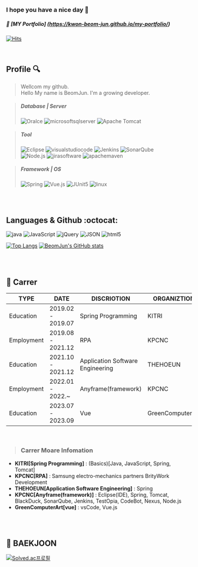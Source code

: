<!--
**kwon-beom-jun/kwon-beom-jun** is a ✨ _special_ ✨ repository because its `README.md` (this file) appears on your GitHub profile.

Here are some ideas to get you started:

- 🔭 I’m currently working on ...
- 🌱 I’m currently learning ...
- 👯 I’m looking to collaborate on ...
- 🤔 I’m looking for help with ...
- 💬 Ask me about ...
- 📫 How to reach me: ...
- 😄 Pronouns: ...
- ⚡ Fun fact: ...
-->

<br/>


### I hope you have a nice day 👋
##### 🌱 [MY Portfolio] (https://kwon-beom-jun.github.io/my-portfolio/)
[![Hits](https://hits.seeyoufarm.com/api/count/incr/badge.svg?url=https%3A%2F%2Fgithub.com%2Fkwon-beom-jun&count_bg=%230B666A&title_bg=%23071952&icon=iconify.svg&icon_color=%23E7E7E7&title=vistor&edge_flat=false)](https://hits.seeyoufarm.com)

<br/>

## Profile :mag:

> Wellcom my github.<br/>
> Hello My name is BeomJun. I'm a growing developer.<br/>


<!-- 뱃지 설정 방법 : https://img.shields.io/badge/{배지이름}-{css컬러}?style={스타일}&logo={로고}&logoColor={로고컬러} -->
<!-- 언어 및 상태 표시 : https://github.com/anuraghazra/github-readme-stats/tree/master -->
<!-- 이모지 : https://www.emojiengine.com/ko/keyboard/ -->

>##### Database | Server
  ><img alt="Oralce" src ="https://img.shields.io/badge/Oralce-F80000.svg?&style=for-the-badge&logo=Oralce&logoColor=white"/>
  ><img alt="microsoftsqlserver" src ="https://img.shields.io/badge/microsoftsqlserver-CC2927.svg?&style=for-the-badge&logo=microsoftsqlserver&logoColor=white"/>
  ><img alt="Apache Tomcat" src ="https://img.shields.io/badge/Apache Tomcat-F8DC75.svg?&style=for-the-badge&logo=Apache Tomcat&logoColor=black"/>
   
>##### Tool
  ><img alt="Eclipse" src ="https://img.shields.io/badge/Eclipse-2C2255.svg?&style=for-the-badge&logo=Eclipse&logoColor=white"/>
  ><img alt="visualstudiocode" src ="https://img.shields.io/badge/visualstudiocode-007ACC.svg?&style=for-the-badge&logo=visualstudiocode&logoColor=white"/>
  ><img alt="Jenkins" src ="https://img.shields.io/badge/Jenkins-D24939.svg?&style=for-the-badge&logo=Jenkins&logoColor=white"/>
  ><img alt="SonarQube" src ="https://img.shields.io/badge/SonarQube-4E9BCD.svg?&style=for-the-badge&logo=SonarQube&logoColor=white"/><br/>
  ><img alt="Node.js" src ="https://img.shields.io/badge/Node.js-339933.svg?&style=for-the-badge&logo=Node.js&logoColor=white"/>
  ><img alt="jirasoftware" src ="https://img.shields.io/badge/jirasoftware-0052CC.svg?&style=for-the-badge&logo=jirasoftware&logoColor=white"/>
  ><img alt="apachemaven" src ="https://img.shields.io/badge/apachemaven-C71A36.svg?&style=for-the-badge&logo=apachemaven&logoColor=white"/>
  
>##### Framework | OS
  ><img alt="Spring" src ="https://img.shields.io/badge/Spring-6DB33F.svg?&style=for-the-badge&logo=Spring&logoColor=white"/>  
  ><img alt="Vue.js" src ="https://img.shields.io/badge/Vue.js-4FC08D.svg?&style=for-the-badge&logo=Vue.js&logoColor=white"/>
  ><img alt="JUnit5" src ="https://img.shields.io/badge/JUnit5-25A162.svg?&style=for-the-badge&logo=JUnit5&logoColor=white"/>
  ><img alt="linux" src ="https://img.shields.io/badge/linux-FCC624.svg?&style=for-the-badge&logo=linux&logoColor=black"/>

<br/><br/>

## Languages & Github :octocat:
<p><img alt="java" src ="https://img.shields.io/badge/java-%23ED8B00.svg?style=for-the-badge&logo=java&logoColor=white"/>
   <img alt="JavaScript" src ="https://img.shields.io/badge/JavaScript-F7DF1E.svg?&style=for-the-badge&logo=JavaScript&logoColor=black"/>
   <img alt="jQuery" src ="https://img.shields.io/badge/jQuery-0769AD.svg?&style=for-the-badge&logo=jQuery&logoColor=white"/>
   <img alt="JSON" src ="https://img.shields.io/badge/JSON-000000.svg?&style=for-the-badge&logo=JSON&logoColor=white"/>
   <img alt="html5" src ="https://img.shields.io/badge/html5-E34F26.svg?&style=for-the-badge&logo=html5&logoColor=white"/></p>
  
  [![Top Langs](https://github-readme-stats.vercel.app/api/top-langs/?username=kwon-beom-jun&layout=donut&theme=graywhite)](https://github.com/kwon-beom-jun)
  [![BeomJun's GitHub stats](https://github-readme-stats.vercel.app/api?username=kwon-beom-jun&rank_icon=github&line_height=28&theme=swift)](https://github.com/kwon-beom-jun)
  
<!--
  해당 repo 갯수
  <img src="https://img.shields.io/github/directory-file-count/kwon-beom-jun/kwon-beom-jun?type=dir"/>
-->

<br/><br/>

## :office: Carrer

| TYPE | DATE | DISCRIOTION | ORGANIZTION |
| ------ | ------ | ------ | ------ |
| Education | 2019.02 - 2019.07 | Spring Programming | KITRI |
| Employment | 2019.08 - 2021.12 | RPA | KPCNC |
| Education | 2021.10 - 2021.12 | Application Software Engineering | THEHOEUN |
| Employment | 2022.01 - 2022.~ | Anyframe(framework) | KPCNC |
| Education | 2023.07 - 2023.09 | Vue | GreenComputerArt |

<br/>

> ### **Carrer Moare Infomation**
- **KITRI[Spring Programming]** : (Basics)[Java, JavaScript, Spring, Tomcat]
- **KPCNC[RPA]** : Samsung electro-mechanics partners BrityWork Development
- **THEHOEUN[Application Software Engineering]** : Spring
- **KPCNC[Anyframe(framework)]** : Eclipse(IDE), Spring, Tomcat, BlackDuck, SonarQube, Jenkins, TestOpia, CodeBot, Nexus, Node.js
- **GreenComputerArt[vue]** : vsCode, Vue.js

<br/><br/>

<!-- 설정시 API 연동이 잘 안됨 -->
## :notebook_with_decorative_cover: BAEKJOON
[![Solved.ac프로필](http://mazassumnida.wtf/api/v2/generate_badge?boj=qjawns0618)](https://solved.ac/qjawns0618)


<br/>
<br/>











